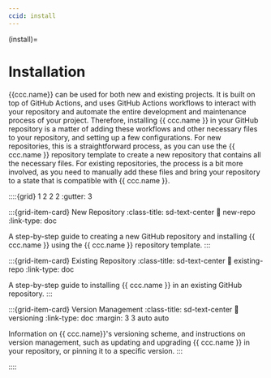 ```yaml
---
ccid: install
---
```


(install)=
# Installation

{{ccc.name}} can be used for both new and existing projects.
It is built on top of GitHub Actions,
and uses GitHub Actions workflows to interact with your repository and
automate the entire development and maintenance process of your project.
Therefore, installing {{ ccc.name }} in your GitHub repository is a matter of adding these workflows
and other necessary files to your repository, and setting up a few configurations.
For new repositories, this is a straightforward process, as you can
use the {{ ccc.name }} repository template to create a new repository
that contains all the necessary files.
For existing repositories, the process is a bit more involved,
as you need to manually add these files and bring your repository
to a state that is compatible with {{ ccc.name }}.


::::{grid} 1 2 2 2
:gutter: 3

:::{grid-item-card} New Repository
:class-title: sd-text-center
:link: new-repo
:link-type: doc

A step-by-step guide to creating a new GitHub repository and installing {{ ccc.name }}
using the {{ ccc.name }} repository template.
:::

:::{grid-item-card} Existing Repository
:class-title: sd-text-center
:link: existing-repo
:link-type: doc

A step-by-step guide to installing {{ ccc.name }} in an existing GitHub repository.
:::

:::{grid-item-card} Version Management
:class-title: sd-text-center
:link: versioning
:link-type: doc
:margin: 3 3 auto auto

Information on {{ ccc.name}}'s versioning scheme,
and instructions on version management,
such as updating and upgrading {{ ccc.name }} in your repository,
or pinning it to a specific version.
:::

::::
